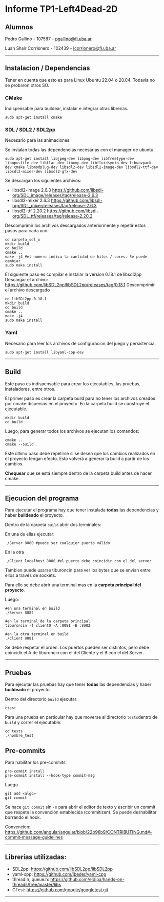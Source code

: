 # Informe TP1-Left4Dead-2D

## Alumnos

Pedro Gallino - 107587 - pgallino@fi.uba.ar

Luan Shair Corrionero - 102439 - lcorrionero@fi.uba.ar

-----------------------

## Instalacion / Dependencias

Tener en cuenta que esto es para Linux Ubuntu 22.04 o 20.04. Todavía no se probaron
otros SO.

### CMake

Indispensable para buildear, instalar e integrar otras librerias.

```shell
sudo apt-get install cmake
```

### SDL / SDL2 / SDL2pp

Necesario para las animaciones

Se instalan todas las dependencias necesarias con el manager de ubuntu.

```shell
sudo apt-get install libjpeg-dev libpng-dev libfreetype-dev libopusfile-dev libflac-dev libxmp-dev libfluidsynth-dev libwavpack-dev cmake libmodplug-dev libsdl2-dev libsdl2-image-dev libsdl2-ttf-dev libsdl2-mixer-dev libsdl2-gfx-dev
```

Se descargan los siguientes archivos:
- libsdl2-image 2.6.3 https://github.com/libsdl-org/SDL_image/releases/tag/release-2.6.3
- libsdl2-mixer 2.6.3 https://github.com/libsdl-org/SDL_mixer/releases/tag/release-2.6.3
- libsdl2-ttf 2.20.2 https://github.com/libsdl-org/SDL_ttf/releases/tag/release-2.20.2


Descomprimir los archivos descargados anteriormente y repetir estos pasos 
para cada uno.

```shell
cd carpeta_sdl_x
mkdir build 
cd build 
cmake .. 
make -j4 #el numero indica la cantidad de hilos / cores. Se puede cambiar
sudo make install
```

El siguiente paso es compilar e instalar la version 0.18.1 de libsdl2pp
Descargar el archivo: https://github.com/libSDL2pp/libSDL2pp/releases/tag/0.18.1
Descomprimir el archivo descargado

```shell
cd libSDL2pp-0.18.1
mkdir build 
cd build 
cmake .. 
make -j4
sudo make install
```

### Yaml

Necesario para leer los archivos de configuracion del juego y persistencia.

```shell
sudo apt-get install libyaml-cpp-dev
```

-------------------------

## Build

Este paso es indispensable para crear los ejecutables, las pruebas, 
instaladores, entre otros.

El primer paso es crear la carpeta build para no tener los archivos creados por 
cmake dispersos en el proyecto. 
En la carpeta build se construye el ejecutable.

```shell
mkdir build
cd build
```

Luego, para generar todos los archivos se ejecutan los comandos:

```shell
cmake ..
cmake --build .
```

Este último paso debe repetirse si se desea que los cambios realizados en el 
proyecto tengan efecto. Esto volverá a generar la build a partir de los 
cambios.

**Chequear** que se está siempre dentro de la carpeta build antes de hacer 
cmake.

---

## Ejecucion del programa

Para ejecutar el programa hay que tener instalada **todas** las dependencias y 
haber **buildeado** el proyecto.

Dentro de la carpeta `build` abrir dos terminales:

En una de ellas ejecutar:
```shell
./Server 8080 #puede ser cualquier puerto válido
```

En la otra
```shell
./Client localhost 8080 #el puerto debe coincidir con el del server
```

Tambien puede usarse tiburoncin para ver los bytes que se envian entre ellos 
a través de sockets. 

Para ello se debe abrir una terminal mas en la **carpeta principal del proyecto**.

Luego:
```shell
#en una terminal en build
./Server 8082

#en la terminal de la carpeta principal
tiburoncin -f client0 -A :8081 -B :8082

#en la otra terminal en build
./Client 8081
```
Se debe respetar el orden. Los puertos pueden ser distintos, pero debe 
coincidir el A de tiburoncin con el del Cliente y el B con el del Server.


---

## Pruebas

Para ejecutar las pruebas hay que tener **todas** las 
dependencias y haber **buildeado** el proyecto.

Dentro del directorio `build` ejecutar:

```shell
ctest
```

Para una prueba en particular hay que moverse al directorio `tests`dentro de 
`build` y correr el ejecutable:

```shell
cd tests
./nombre_test
```


## Pre-commits

Para habilitar los pre-commits

```shell
pre-commit install
pre-commit install --hook-type commit-msg
```
Luego

```
git add <algo>
git commit
```
Se hace `git commit` sin `-m` para abrir el editor de texto y escribir un
commit que respete la convención establecida (commitizen). Se puede
deshabilitar borrando el hook.

Convencion: https://github.com/angular/angular/blob/22b96b9/CONTRIBUTING.md#-commit-message-guidelines

---

## Librerias utilizadas:

- SDL2pp: https://github.com/libSDL2pp/libSDL2pp
- yaml-cpp: https://github.com/jbeder/yaml-cpp
- thread.h, queue.h: https://github.com/eldipa/hands-on-threads/tree/master/libs
- GTest: https://github.com/google/googletest.git

---


